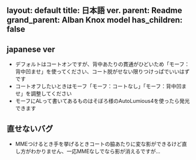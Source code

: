 layout: default
title: 日本語 ver.
parent: Readme
grand_parent: Alban Knox model
has_children: false
---

## japanese ver
- デフォルトはコートオンですが、背中あたりの貫通がひどいため「モーフ：背中凹ませ」を使ってください、コート脱がせない限りつけっぱでいいはずです
- コートオフしたいときはモーフ「モーフ：コートなし」「モーフ：背中凹ませ」を調整してください
- モーフにALって書いてあるものはそぼろ様のAutoLumious4を使ったら発光できます

## 直せないバグ
- MMEつけるとき手を挙げるときコートの脇あたりに変な影ができるけど直し方がわかりません、一応MMEなしでなら影が消えるですが…
